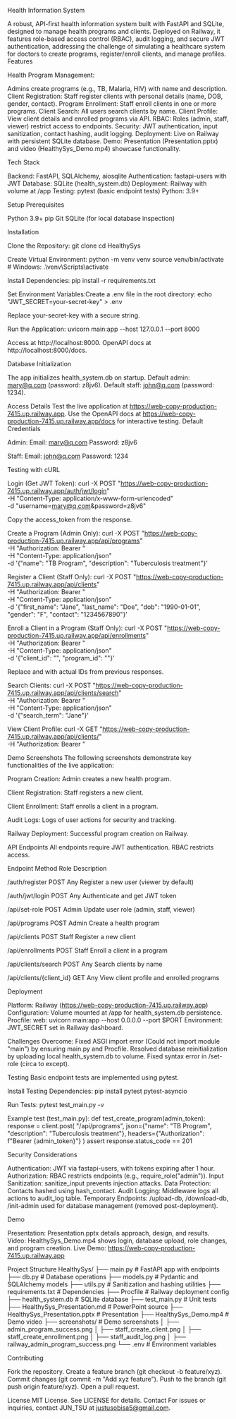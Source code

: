 Health Information System

A robust, API-first health information system built with FastAPI and SQLite, designed to manage health programs and clients. Deployed on Railway, it features role-based access control (RBAC), audit logging, and secure JWT authentication, addressing the challenge of simulating a healthcare system for doctors to create programs, register/enroll clients, and manage profiles.
Features

Health Program Management:

Admins create programs (e.g., TB, Malaria, HIV) with name and description.
Client Registration: Staff register clients with personal details (name, DOB, gender, contact).
Program Enrollment: Staff enroll clients in one or more programs.
Client Search: All users search clients by name.
Client Profile: View client details and enrolled programs via API.
RBAC: Roles (admin, staff, viewer) restrict access to endpoints.
Security: JWT authentication, input sanitization, contact hashing, audit logging.
Deployment: Live on Railway with persistent SQLite database.
Demo: Presentation (Presentation.pptx) and video (HealthySys_Demo.mp4) showcase functionality.

Tech Stack

Backend: FastAPI, SQLAlchemy, aiosqlite
Authentication: fastapi-users with JWT
Database: SQLite (health_system.db)
Deployment: Railway with volume at /app
Testing: pytest (basic endpoint tests)
Python: 3.9+

Setup
Prerequisites

Python 3.9+
pip
Git
SQLite (for local database inspection)

Installation

Clone the Repository:
git clone <your-repo-url>
cd HealthySys


Create Virtual Environment:
python -m venv venv
source venv/bin/activate  # Windows: .\venv\Scripts\activate


Install Dependencies:
pip install -r requirements.txt


Set Environment Variables:Create a .env file in the root directory:
echo "JWT_SECRET=your-secret-key" > .env

Replace your-secret-key with a secure string.

Run the Application:
uvicorn main:app --host 127.0.0.1 --port 8000

Access at http://localhost:8000. OpenAPI docs at http://localhost:8000/docs.


Database Initialization

The app initializes health_system.db on startup.
Default admin: mary@q.com (password: z8jv6).
Default staff: john@q.com (password: 1234).

Access Details
Test the live application at https://web-copy-production-7415.up.railway.app. Use the OpenAPI docs at https://web-copy-production-7415.up.railway.app/docs for interactive testing.
Default Credentials

Admin:
Email: mary@q.com
Password: z8jv6


Staff:
Email: john@q.com
Password: 1234


Testing with cURL

Login (Get JWT Token):
curl -X POST "https://web-copy-production-7415.up.railway.app/auth/jwt/login" \
-H "Content-Type: application/x-www-form-urlencoded" \
-d "username=mary@q.com&password=z8jv6"

Copy the access_token from the response.

Create a Program (Admin Only):
curl -X POST "https://web-copy-production-7415.up.railway.app/api/programs" \
-H "Authorization: Bearer <admin-token>" \
-H "Content-Type: application/json" \
-d '{"name": "TB Program", "description": "Tuberculosis treatment"}'


Register a Client (Staff Only):
curl -X POST "https://web-copy-production-7415.up.railway.app/api/clients" \
-H "Authorization: Bearer <staff-token>" \
-H "Content-Type: application/json" \
-d '{"first_name": "Jane", "last_name": "Doe", "dob": "1990-01-01", "gender": "F", "contact": "1234567890"}'


Enroll a Client in a Program (Staff Only):
curl -X POST "https://web-copy-production-7415.up.railway.app/api/enrollments" \
-H "Authorization: Bearer <staff-token>" \
-H "Content-Type: application/json" \
-d '{"client_id": "<client-uuid>", "program_id": "<program-uuid>"}'

Replace <client-uuid> and <program-uuid> with actual IDs from previous responses.

Search Clients:
curl -X POST "https://web-copy-production-7415.up.railway.app/api/clients/search" \
-H "Authorization: Bearer <token>" \
-H "Content-Type: application/json" \
-d '{"search_term": "Jane"}'


View Client Profile:
curl -X GET "https://web-copy-production-7415.up.railway.app/api/clients/<client-uuid>" \
-H "Authorization: Bearer <token>"


Demo Screenshots
The following screenshots demonstrate key functionalities of the live application:

Program Creation: Admin creates a new health program.

Client Registration: Staff registers a new client.

Client Enrollment: Staff enrolls a client in a program.

Audit Logs: Logs of user actions for security and tracking.

Railway Deployment: Successful program creation on Railway.


API Endpoints
All endpoints require JWT authentication. RBAC restricts access.



Endpoint
Method
Role
Description



/auth/register
POST
Any
Register a new user (viewer by default)


/auth/jwt/login
POST
Any
Authenticate and get JWT token


/api/set-role
POST
Admin
Update user role (admin, staff, viewer)


/api/programs
POST
Admin
Create a health program


/api/clients
POST
Staff
Register a new client


/api/enrollments
POST
Staff
Enroll a client in a program


/api/clients/search
POST
Any
Search clients by name


/api/clients/{client_id}
GET
Any
View client profile and enrolled programs


Deployment

Platform: Railway (https://web-copy-production-7415.up.railway.app)
Configuration:
Volume mounted at /app for health_system.db persistence.
Procfile: web: uvicorn main:app --host 0.0.0.0 --port $PORT
Environment: JWT_SECRET set in Railway dashboard.


Challenges Overcome:
Fixed ASGI import error (Could not import module "main") by ensuring main.py and Procfile.
Resolved database reinitialization by uploading local health_system.db to volume.
Fixed syntax error in /set-role (circa to except).



Testing
Basic endpoint tests are implemented using pytest.

Install Testing Dependencies:
pip install pytest pytest-asyncio


Run Tests:
pytest test_main.py -v



Example test (test_main.py):
def test_create_program(admin_token):
    response = client.post(
        "/api/programs",
        json={"name": "TB Program", "description": "Tuberculosis treatment"},
        headers={"Authorization": f"Bearer {admin_token}"}
    )
    assert response.status_code == 201

Security Considerations

Authentication: JWT via fastapi-users, with tokens expiring after 1 hour.
Authorization: RBAC restricts endpoints (e.g., require_role("admin")).
Input Sanitization: sanitize_input prevents injection attacks.
Data Protection: Contacts hashed using hash_contact.
Audit Logging: Middleware logs all actions to audit_log table.
Temporary Endpoints: /upload-db, /download-db, /init-admin used for database management (removed post-deployment).

Demo

Presentation: Presentation.pptx details approach, design, and results.
Video: HealthySys_Demo.mp4 shows login, database upload, role changes, and program creation.
Live Demo: https://web-copy-production-7415.up.railway.app

Project Structure
HealthySys/
├── main.py             # FastAPI app with endpoints
├── db.py              # Database operations
├── models.py          # Pydantic and SQLAlchemy models
├── utils.py           # Sanitization and hashing utilities
├── requirements.txt   # Dependencies
├── Procfile           # Railway deployment config
├── health_system.db   # SQLite database
├── test_main.py       # Unit tests
├── HealthySys_Presentation.md  # PowerPoint source
├── HealthySys_Presentation.pptx  # Presentation
├── HealthySys_Demo.mp4  # Demo video
├── screenshots/       # Demo screenshots
│   ├── admin_program_success.png
│   ├── staff_create_client.png
│   ├── staff_create_enrollment.png
│   ├── staff_audit_log.png
│   ├── railway_admin_program_success.png
└── .env               # Environment variables

Contributing

Fork the repository.
Create a feature branch (git checkout -b feature/xyz).
Commit changes (git commit -m "Add xyz feature").
Push to the branch (git push origin feature/xyz).
Open a pull request.

License
MIT License. See LICENSE for details.
Contact
For issues or inquiries, contact JUN_TSU at justusobisa5@gmail.com.
